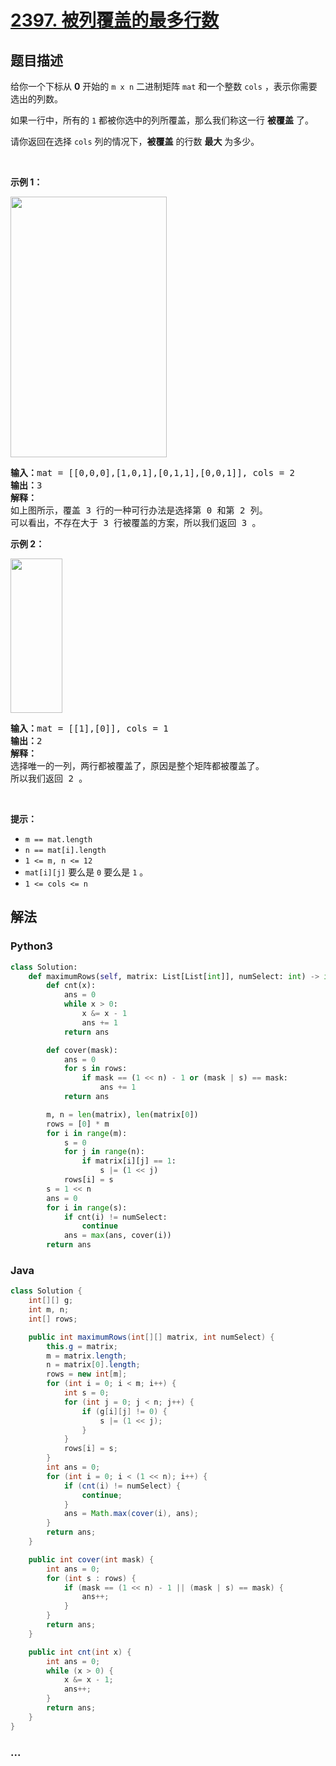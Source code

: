 # [2397. 被列覆盖的最多行数](https://leetcode-cn.com/problems/maximum-rows-covered-by-columns)

## 题目描述

<!-- 这里写题目描述 -->

<p>给你一个下标从 <strong>0</strong>&nbsp;开始的&nbsp;<code>m x n</code>&nbsp;二进制矩阵&nbsp;<code>mat</code>&nbsp;和一个整数&nbsp;<code>cols</code>&nbsp;，表示你需要选出的列数。</p>

<p>如果一行中，所有的 <code>1</code> 都被你选中的列所覆盖，那么我们称这一行 <strong>被覆盖</strong>&nbsp;了。</p>

<p>请你返回在选择 <code>cols</code>&nbsp;列的情况下，<strong>被覆盖</strong>&nbsp;的行数 <strong>最大</strong>&nbsp;为多少。</p>

<p>&nbsp;</p>

<p><strong>示例 1：</strong></p>

<p><strong><img alt="" src="https://assets.leetcode.com/uploads/2022/07/14/rowscovered.png" style="width: 250px; height: 417px;"></strong></p>

<pre><b>输入：</b>mat = [[0,0,0],[1,0,1],[0,1,1],[0,0,1]], cols = 2
<b>输出：</b>3
<strong>解释：</strong>
如上图所示，覆盖 3 行的一种可行办法是选择第 0 和第 2 列。
可以看出，不存在大于 3 行被覆盖的方案，所以我们返回 3 。
</pre>

<p><strong>示例 2：</strong></p>

<p><strong><img alt="" src="https://assets.leetcode.com/uploads/2022/07/14/rowscovered2.png" style="width: 83px; height: 247px;"></strong></p>

<pre><b>输入：</b>mat = [[1],[0]], cols = 1
<b>输出：</b>2
<strong>解释：</strong>
选择唯一的一列，两行都被覆盖了，原因是整个矩阵都被覆盖了。
所以我们返回 2 。
</pre>

<p>&nbsp;</p>

<p><strong>提示：</strong></p>

<ul>
	<li><code>m == mat.length</code></li>
	<li><code>n == mat[i].length</code></li>
	<li><code>1 &lt;= m, n &lt;= 12</code></li>
	<li><code>mat[i][j]</code>&nbsp;要么是&nbsp;<code>0</code>&nbsp;要么是&nbsp;<code>1</code>&nbsp;。</li>
	<li><code>1 &lt;= cols &lt;= n</code></li>
</ul>


## 解法

<!-- 这里可写通用的实现逻辑 -->

<!-- tabs:start -->

### **Python3**

<!-- 这里可写当前语言的特殊实现逻辑 -->

```python
class Solution:
    def maximumRows(self, matrix: List[List[int]], numSelect: int) -> int:
        def cnt(x):
            ans = 0
            while x > 0:
                x &= x - 1
                ans += 1
            return ans

        def cover(mask):
            ans = 0
            for s in rows:
                if mask == (1 << n) - 1 or (mask | s) == mask:
                    ans += 1
            return ans

        m, n = len(matrix), len(matrix[0])
        rows = [0] * m
        for i in range(m):
            s = 0
            for j in range(n):
                if matrix[i][j] == 1:
                    s |= (1 << j)
            rows[i] = s
        s = 1 << n
        ans = 0
        for i in range(s):
            if cnt(i) != numSelect:
                continue
            ans = max(ans, cover(i))
        return ans
```

### **Java**

<!-- 这里可写当前语言的特殊实现逻辑 -->

```java
class Solution {
    int[][] g;
    int m, n;
    int[] rows;

    public int maximumRows(int[][] matrix, int numSelect) {
        this.g = matrix;
        m = matrix.length;
        n = matrix[0].length;
        rows = new int[m];
        for (int i = 0; i < m; i++) {
            int s = 0;
            for (int j = 0; j < n; j++) {
                if (g[i][j] != 0) {
                    s |= (1 << j);
                }
            }
            rows[i] = s;
        }
        int ans = 0;
        for (int i = 0; i < (1 << n); i++) {
            if (cnt(i) != numSelect) {
                continue;
            }
            ans = Math.max(cover(i), ans);
        }
        return ans;
    }

    public int cover(int mask) {
        int ans = 0;
        for (int s : rows) {
            if (mask == (1 << n) - 1 || (mask | s) == mask) {
                ans++;
            }
        }
        return ans;
    }

    public int cnt(int x) {
        int ans = 0;
        while (x > 0) {
            x &= x - 1;
            ans++;
        }
        return ans;
    }
}
```

### **...**

```

```

<!-- tabs:end -->
